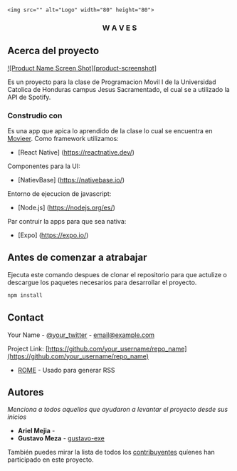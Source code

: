 <br />
<p align="center">
  
    <img src="" alt="Logo" width="80" height="80">
  

  <h3 align="center">W A V E S</h3>
</p>

## Acerca del proyecto

[![Product Name Screen Shot][product-screenshot]](https://example.com)

Es un proyecto para la clase de Programacion Movil I de la Universidad Catolica de Honduras campus Jesus Sacramentado, el cual se a utilizado la API de Spotify.

### Construdio con
Es una app que apica lo aprendido de la clase lo cual se encuentra en [Movieer](https://github.com/hsabillon7/movieer).
Como framework utilizamos:
* [React Native] (https://reactnative.dev/)

Componentes para la UI:
* [NatievBase] (https://nativebase.io/)

Entorno de ejecucion de javascript:
* [Node.js] (https://nodejs.org/es/)

Par contruir la apps para que sea nativa:
* [Expo] (https://expo.io/)


<!-- GETTING STARTED -->
## Antes de comenzar a atrabajar
Ejecuta este comando despues de clonar el repositorio para que actulize o descargue los paquetes necesarios para desarrollar el proyecto.

```sh
npm install
```

<!-- Contactanos -->
## Contact

Your Name - [@your_twitter](https://twitter.com/your_username) - email@example.com

Project Link: [https://github.com/your_username/repo_name](https://github.com/your_username/repo_name)

* [ROME](https://rometools.github.io/rome/) - Usado para generar RSS

## Autores

_Menciona a todos aquellos que ayudaron a levantar el proyecto desde sus inicios_

* **Ariel Mejia** - []()
* **Gustavo Meza** - [gustavo-exe](https://github.com/gustavo-exe)

También puedes mirar la lista de todos los [contribuyentes](https://github.com/your/project/contributors) quíenes han participado en este proyecto. 
